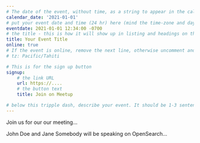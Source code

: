 ```yaml
---
# The date of the event, without time, as a string to appear in the calendar view in the format of YYYY-MM-DD.
calendar_date: '2021-01-01'
# put your event date and time (24 hr) here (mind the time-zone and daylight saving time!):
eventdate: 2021-01-01 12:34:00 -0700
# the title - this is how it will show up in listing and headings on the site:
title: Your Event Title
online: true
# If the event is online, remove the next line, otherwise uncomment and adjust it:
# tz: Pacific/Tahiti

# This is for the sign up button
signup:
    # the link URL
    url: https://....
    # the button text
    title: Join on Meetup

# below this tripple dash, describe your event. It should be 1-3 sentences
---
```


Join us for our our meeting...

John Doe and Jane Somebody will be speaking on OpenSearch...
